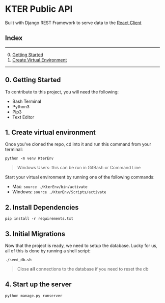 # KTER Public API

Built with Django REST Framework
to serve data to the [React Client](https://github.com/joekennerly/kterclient)

## Index
---
0. [Getting Started](https://github.com/joekennerly/kterapi)
1. [Create Virtual Environment](https://github.com/joekennerly/kterapi)
---

## 0. Getting Started
To contribute to this project, you will need the following:
* Bash Terminal
* Python3
* Pip3
* Text Editor

## 1. Create virtual environment
Once you've cloned the repo, cd into it and run this command from your terminal:
```
python -m venv KterEnv
```
>Windows Users: this can be run in GitBash or Command Line

Start your virtual environment by running one of the following commands:
* Mac: `source ./KterEnv/bin/activate`
* Windows: `source ./KterEnv/Scripts/activate`

## 2. Install Dependencies
```
pip install -r requirements.txt
```

## 3. Initial Migrations
Now that the project is ready, we need to setup the database. Lucky for us, all of this is done by running a shell script:
```
./seed_db.sh
```
>Close **all** connections to the database if you need to reset the db

## 4. Start up the server
```
python manage.py runserver
```